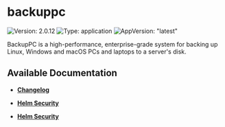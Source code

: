 # backuppc

![Version: 2.0.12](https://img.shields.io/badge/Version-2.0.12-informational?style=flat-square) ![Type: application](https://img.shields.io/badge/Type-application-informational?style=flat-square) ![AppVersion: "latest"](https://img.shields.io/badge/AppVersion-"latest"-informational?style=flat-square)

BackupPC is a high-performance, enterprise-grade system for backing up Linux, Windows and macOS PCs and laptops to a server's disk.

## Available Documentation

- [**Changelog**](CHANGELOG)

- [**Helm Security**](container-security)

- [**Helm Security**](helm-security)

